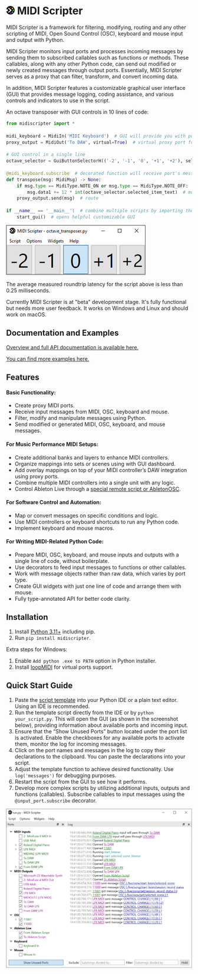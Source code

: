 # <img src="https://raw.githubusercontent.com/Maboroshy/midi-scripter/master/docs/icon.svg" width="23"/> MIDI Scripter

MIDI Scripter is a framework for filtering, modifying, routing and any other
scripting of MIDI, Open Sound Control (OSC), keyboard and mouse input and
output with Python.

MIDI Scripter monitors input ports and processes incoming messages 
by sending them to subscribed callables such as functions or methods. 
These callables, along with any other Python code, can send out modified 
or newly created messages through output ports. Essentially, MIDI Scripter 
serves as a proxy that can filter, transform, and convert incoming data.

In addition, MIDI Scripter features a customizable graphical user interface (GUI) 
that provides message logging, coding assistance, 
and various controls and indicators to use in the script.

An octave transposer with GUI controls in 10 lines of code:

``` python
from midiscripter import *

midi_keyboard = MidiIn('MIDI Keyboard')  # GUI will provide you with port names
proxy_output = MidiOut('To DAW', virtual=True)  # virtual proxy port for output

# GUI control in a single line
octave_selector = GuiButtonSelectorH(('-2', '-1', '0', '+1', '+2'), select='0')

@midi_keyboard.subscribe  # decorated function will receive port's messages
def transpose(msg: MidiMsg) -> None:
	if msg.type == MidiType.NOTE_ON or msg.type == MidiType.NOTE_OFF:  # filter
		msg.data1 += 12 * int(octave_selector.selected_item_text)  # modify
	proxy_output.send(msg)  # route

if __name__ == '__main__':  # combine multiple scripts by importing them
	start_gui()  # opens helpful customizable GUI
```

![Screenshot after some widget arrangement](https://github.com/Maboroshy/midi-scripter/blob/master/examples/octave_transposer/screenshot.png?raw=true)

The average measured roundtrip latency for the script above is less than 0.25 
milliseconds.

Currently MIDI Scripter is at "beta" development stage. It's fully
functional but needs more user feedback. It works on Windows and Linux and
should work on macOS.

## Documentation and Examples

[Overview and full API documentation is available here.](https://maboroshy.github.io/midi-scripter)

[You can find more examples here.](https://github.com/Maboroshy/midi-scripter/tree/master/examples)


## Features

#### Basic Functionality:

- Create proxy MIDI ports.
- Receive input messages from MIDI, OSC, keyboard and mouse.
- Filter, modify and manipulate messages using Python.
- Send modified or generated MIDI, OSC, keyboard, and mouse messages.

#### For Music Performance MIDI Setups:

- Create additional banks and layers to enhance MIDI controllers.
- Organize mappings into sets or scenes using with GUI dashboard.
- Add overlay mappings on top of your MIDI controller’s DAW integration 
  using proxy ports.
- Combine multiple MIDI controllers into a single unit with any logic.
- Control Ableton Live through a [special remote script or AbletonOSC](https://github.com/Maboroshy/midi-scripter/tree/master/extra/Ableton%20Remote%20Script).

#### For Software Control and Automation:

- Map or convert messages on specific conditions and logic.
- Use MIDI controllers or keyboard shortcuts to run any Python code.
- Implement keyboard and mouse macros.

#### For Writing MIDI-Related Python Code:

- Prepare MIDI, OSC, keyboard, and mouse inputs and outputs with a single line of code, without boilerplate.
- Use decorators to feed input messages to functions or other callables.
- Work with message objects rather than raw data, which varies by port type.
- Create GUI widgets with just one line of code and arrange them with mouse.
- Fully type-annotated API for better code clarity.

## Installation

1. Install [Python 3.11+](https://www.python.org/downloads/) including pip.
2. Run `pip install midiscripter`.

Extra steps for Windows:

1. Enable `Add python .exe to PATH` option in Python installer.
2. Install [loopMIDI](https://www.tobias-erichsen.de/software/loopmidi.html) 
   for virtual ports support.

## Quick Start Guide

1. Paste the [script template](examples/script_template.py) into your Python IDE or a plain text editor. Using an IDE is recommended.
2. Run the template script directly from the IDE or by `python your_script.py`. This will open the GUI (as shown in the screenshot below), providing information about available ports and incoming input.
3. Ensure that the “Show Unused Ports” button located under the port list is activated. Enable the checkboxes for any available ports to activate them, monitor the log for incoming messages.
4. Click on the port names and messages in the log to copy their declarations 
 to the clipboard. You can paste the declarations into your script.
5. Adjust the template function to achieve desired functionality. Use `log('messages')` for debugging purposes.
6. Restart the script from the GUI to see how it performs.
7. Develop more complex scripts by utilizing additional inputs, outputs and functions (callables). Subscribe callables to input messages using the `@input_port.subscribe` decorator.

![Screenshot](https://github.com/Maboroshy/midi-scripter/blob/master/docs/screenshot.png?raw=true)
